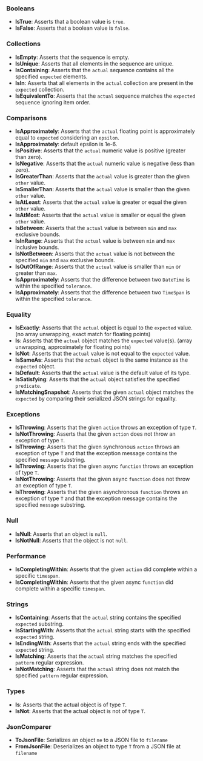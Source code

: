 ### Booleans
- **IsTrue**: Asserts that a boolean value is `true`.
- **IsFalse**: Asserts that a boolean value is `false`.
### Collections
- **IsEmpty**: Asserts that the sequence is empty.
- **IsUnique**: Asserts that all elements in the sequence are unique.
- **IsContaining**: Asserts that the `actual` sequence contains all the specified `expected` elements.
- **IsIn**: Asserts that all elements in the `actual` collection are present in the `expected` collection.
- **IsEquivalentTo**: Asserts that the `actual` sequence matches the `expected` sequence ignoring item order.
### Comparisons
- **IsApproximately**: Asserts that the `actual` floating point is approximately equal to `expected` considering an `epsilon`.
- **IsApproximately**: default epsilon is 1e-6.
- **IsPositive**: Asserts that the `actual` numeric value is positive (greater than zero).
- **IsNegative**: Asserts that the `actual` numeric value is negative (less than zero).
- **IsGreaterThan**: Asserts that the `actual` value is greater than the given `other` value.
- **IsSmallerThan**: Asserts that the `actual` value is smaller than the given `other` value.
- **IsAtLeast**: Asserts that the `actual` value is greater or equal the given `other` value.
- **IsAtMost**: Asserts that the `actual` value is smaller or equal the given `other` value.
- **IsBetween**: Asserts that the `actual` value is between `min` and `max` exclusive bounds.
- **IsInRange**: Asserts that the `actual` value is between `min` and `max` inclusive bounds.
- **IsNotBetween**: Asserts that the `actual` value is not between the specified `min` and `max` exclusive bounds.
- **IsOutOfRange**: Asserts that the `actual` value is smaller than `min` or greater than `max`.
- **IsApproximately**: Asserts that the difference between two `DateTime` is within the specified `tolerance`.
- **IsApproximately**: Asserts that the difference between two `TimeSpan` is within the specified `tolerance`.
### Equality
- **IsExactly**: Asserts that the `actual` object is equal to the `expected` value. (no array unwrapping, exact match for floating points)
- **Is**: Asserts that the `actual` object matches the `expected` value(s). (array unwrapping, approximately for floating points)
- **IsNot**: Asserts that the `actual` value is not equal to the `expected` value.
- **IsSameAs**: Asserts that the `actual` object is the same instance as the `expected` object.
- **IsDefault**: Asserts that the `actual` value is the default value of its type.
- **IsSatisfying**: Asserts that the `actual` object satisfies the specified `predicate`.
- **IsMatchingSnapshot**: Asserts that the given `actual` object matches the `expected` by comparing their serialized JSON strings for equality.
### Exceptions
- **IsThrowing**: Asserts that the given `action` throws an exception of type `T`.
- **IsNotThrowing**: Asserts that the given `action` does not throw an exception of type `T`.
- **IsThrowing**: Asserts that the given synchronous `action` throws an exception of type `T` and that the exception message contains the specified `message` substring.
- **IsThrowing**: Asserts that the given async `function` throws an exception of type `T`.
- **IsNotThrowing**: Asserts that the given async `function` does not throw an exception of type `T`.
- **IsThrowing**: Asserts that the given asynchronous `function` throws an exception of type `T` and that the exception message contains the specified `message` substring.
### Null
- **IsNull**: Asserts that an object is `null`.
- **IsNotNull**: Asserts that the object is not `null`.
### Performance
- **IsCompletingWithin**: Asserts that the given `action` did complete within a specific `timespan`.
- **IsCompletingWithin**: Asserts that the given async `function` did complete within a specific `timespan`.
### Strings
- **IsContaining**: Asserts that the `actual` string contains the specified `expected` substring.
- **IsStartingWith**: Asserts that the `actual` string starts with the specified `expected` string.
- **IsEndingWith**: Asserts that the `actual` string ends with the specified `expected` string.
- **IsMatching**: Asserts that the `actual` string matches the specified `pattern` regular expression.
- **IsNotMatching**: Asserts that the `actual` string does not match the specified `pattern` regular expression.
### Types
- **Is**: Asserts that the actual object is of type `T`.
- **IsNot**: Asserts that the actual object is not of type `T`.
### JsonComparer
- **ToJsonFile**: Serializes an object `me` to a JSON file to `filename`
- **FromJsonFile**: Deserializes an object to type `T` from a JSON file at `filename`
